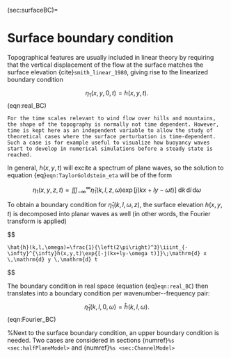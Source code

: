 (sec:surfaceBC)=
# Surface boundary condition
Topographical features are usually included in linear theory by requiring that the vertical displacement of the flow at the surface matches the surface elevation {cite}`smith_linear_1980`, giving rise to the linearized boundary condition

$$
\eta_1(x,y,0,t) = h(x,y,t).
$$ (eqn:real_BC)

```{note}
For the time scales relevant to wind flow over hills and mountains, the shape of the topography is normally not time dependent. However, time is kept here as an independent variable to allow the study of theoretical cases where the surface perturbation is time-dependent. Such a case is for example useful to visualize how buoyancy waves start to develop in numerical simulations before a steady state is reached.
```
In general, $h(x,y,t)$ will excite a spectrum of plane waves, so the solution to equation {eq}`eqn:TaylorGoldstein_eta` will be of the form

$$
\eta_1(x,y,z,t)=\iiint_{-\infty}^{\infty}\hat{\eta}_1(k,l,z,\omega)\exp{[j(kx+ly-\omega t)]}\;\mathrm{d} k \, \mathrm{d} l \, \mathrm{d} \omega
$$

To obtain a boundary condition for $\hat{\eta}_1(k,l,\omega,z)$, the surface elevation $h(x,y,t)$ is decomposed into planar waves as well (in other words, the Fourier transform is applied)

$$

    \hat{h}(k,l,\omega)=\frac{1}{\left(2\pi\right)^3}\iiint_{-\infty}^{\infty}h(x,y,t)\exp{[-j(kx+ly-\omega t)]}\;\mathrm{d} x \,\mathrm{d} y \,\mathrm{d} t
$$

The boundary condition in real space (equation {eq}`eqn:real_BC`) then translates into a boundary condition per wavenumber--frequency pair:

$$
    \hat{\eta}_1(k,l,0,\omega) = \hat{h}(k,l,\omega).
$$ (eqn:Fourier_BC)

%Next to the surface boundary condition, an upper boundary condition is needed. Two cases are considered in sections {numref}`%s <sec:halfPlaneModel>` and {numref}`%s <sec:ChannelModel>`